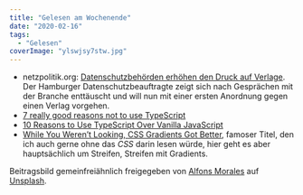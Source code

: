 ```yaml
---
title: "Gelesen am Wochenende"
date: "2020-02-16"
tags:
  - "Gelesen"
coverImage: "ylswjsy7stw.jpg"
---
```


- netzpolitik.org: [Datenschutzbehörden erhöhen den Druck auf Verlage](https://netzpolitik.org/2020/datenschutzbehoerden-erhoehen-den-druck-auf-verlage/). Der Hamburger Datenschutzbeauftragte zeigt sich nach Gesprächen mit der Branche enttäuscht und will nun mit einer ersten Anordnung gegen einen Verlag vorgehen.
- [7 really good reasons not to use TypeScript](https://everyday.codes/javascript/7-really-good-reasons-not-to-use-typescript/)
- [10 Reasons to Use TypeScript Over Vanilla JavaScript](https://medium.com/better-programming/10-reasons-to-use-typescript-over-vanilla-javascript-a49256e527d3)
- [While You Weren’t Looking, CSS Gradients Got Better](https://css-tricks.com/while-you-werent-looking-css-gradients-got-better/), famoser Titel, den ich auch gerne ohne das _CSS_ darin lesen würde, hier geht es aber hauptsächlich um Streifen, Streifen mit Gradients.

Beitragsbild gemeinfreiähnlich freigegeben von [Alfons Morales](https://unsplash.com/@alfonsmc10?utm_source=unsplash&utm_medium=referral&utm_content=creditCopyText) auf [Unsplash](https://unsplash.com/@alfonsmc10?utm_source=unsplash&utm_medium=referral&utm_content=creditCopyText).
